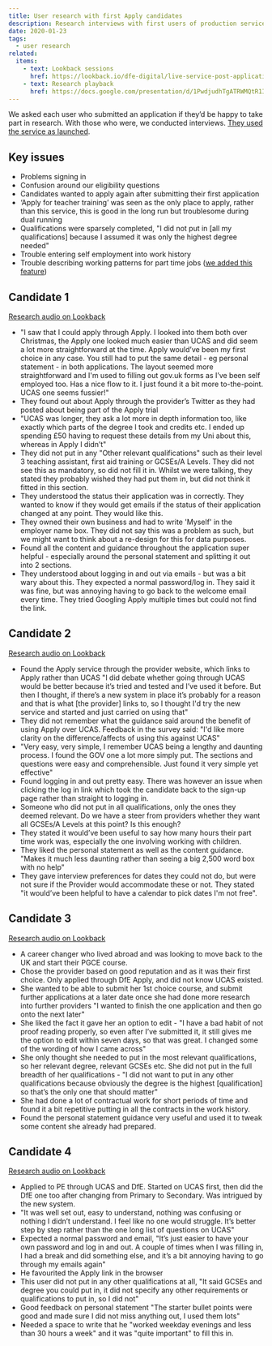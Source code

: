 ```yaml
---
title: User research with first Apply candidates
description: Research interviews with first users of production service.
date: 2020-01-23
tags:
  - user research
related:
  items:
    - text: Lookback sessions
      href: https://lookback.io/dfe-digital/live-service-post-application-research
    - text: Research playback
      href: https://docs.google.com/presentation/d/1PwdjudhTgATRWMQtR1I0taTcbbyKosKlgaTCqABbsAA/
---
```


We asked each user who submitted an application if they’d be happy to take part in research. With those who were, we conducted interviews. [They used the service as launched](/apply-for-teacher-training/apply-launch).

## Key issues

- Problems signing in
- Confusion around our eligibility questions
- Candidates wanted to apply again after submitting their first application
- ‘Apply for teacher training’ was seen as the only place to apply, rather than this service, this is good in the long run but troublesome during dual running
- Qualifications were sparsely completed, "I did not put in [all my qualifications] because I assumed it was only the highest degree needed"
- Trouble entering self employment into work history
- Trouble describing working patterns for part time jobs ([we added this feature](/apply-for-teacher-training/part-time-working-hours))

## Candidate 1

[Research audio on Lookback](https://lookback.io/watch/nkHJKe68fK38b8BFa)

- "I saw that I could apply through Apply. I looked into them both over Christmas, the Apply one looked much easier than UCAS and did seem a lot more straightforward at the time. Apply would’ve been my first choice in any case. You still had to put the same detail - eg personal statement - in both applications. The layout seemed more straightforward and I'm used to filling out gov.uk forms as I’ve been self employed too. Has a nice flow to it. I just found it a bit more to-the-point. UCAS one seems fussier!"
- They found out about Apply through the provider’s Twitter as they had posted about being part of the Apply trial
- "UCAS was longer, they ask a lot more in depth information too, like exactly which parts of the degree I took and credits etc. I ended up spending £50 having to request these details from my Uni about this, whereas in Apply I didn’t"
- They did not put in any "Other relevant qualifications" such as their level 3 teaching assistant, first aid training or GCSEs/A Levels. They did not see this as mandatory, so did not fill it in. Whilst we were talking, they stated they probably wished they had put them in, but did not think it fitted in this section.
- They understood the status their application was in correctly. They wanted to know if they would get emails if the status of their application changed at any point. They would like this.
- They owned their own business and had to write 'Myself' in the employer name box. They did not say this was a problem as such, but we might want to think about a re-design for this for data purposes.
- Found all the content and guidance throughout the application super helpful - especially around the personal statement and splitting it out into 2 sections.
- They understood about logging in and out via emails - but was a bit wary about this. They expected a normal password/log in. They said it was fine, but was annoying having to go back to the welcome email every time. They tried Googling Apply multiple times but could not find the link.

## Candidate 2

[Research audio on Lookback](https://lookback.io/watch/cxYdKBYN9TK7cmxHF)

- Found the Apply service through the provider website, which links to Apply rather than UCAS
  "I did debate whether going through UCAS would be better because it’s tried and tested and I’ve used it before. But then I thought, if there’s a new system in place it’s probably for a reason and that is what [the provider] links to, so I thought I'd try the new service and started and just carried on using that"
- They did not remember what the guidance said around the benefit of using Apply over UCAS. Feedback in the survey said:
  "I'd like more clarity on the difference/affects of using this against UCAS"
- "Very easy, very simple, I remember UCAS being a lengthy and daunting process. I found the GOV one a lot more simply put. The sections and questions were easy and comprehensible. Just found it very simple yet effective"
- Found logging in and out pretty easy. There was however an issue when clicking the log in link which took the candidate back to the sign-up page rather than straight to logging in.
- Someone who did not put in all qualifications, only the ones they deemed relevant. Do we have a steer from providers whether they want all GCSEs/A Levels at this point? Is this enough?
- They stated it would’ve been useful to say how many hours their part time work was, especially the one involving working with children.
- They liked the personal statement as well as the content guidance.
  "Makes it much less daunting rather than seeing a big 2,500 word box with no help"
- They gave interview preferences for dates they could not do, but were not sure if the Provider would accommodate these or not. They stated "it would’ve been helpful to have a calendar to pick dates I'm not free".

## Candidate 3

[Research audio on Lookback](https://lookback.io/watch/HRJ8gsRadXg9TYa7j)

- A career changer who lived abroad and was looking to move back to the UK and start their PGCE course.
- Chose the provider based on good reputation and as it was their first choice. Only  applied through DfE Apply, and did not know UCAS existed.
- She wanted to be able to submit her 1st choice course, and submit further applications at a later date once she had done more research into further providers "I wanted to finish the one application and then go onto the next later"
- She liked the fact it gave her an option to edit - "I have a bad habit of not proof reading properly, so even after I’ve submitted it, it still gives me the option to edit within seven days, so that was great. I changed some of the wording of how I came across"
- She only thought she needed to put in the most relevant qualifications, so her relevant degree, relevant GCSEs etc. She did not put in the full breadth of her qualifications - "I did not want to put in any other qualifications because obviously the degree is the highest [qualification] so that’s the only one that should matter"
- She had done a lot of contractual work for short periods of time and found it a bit repetitive putting in all the contracts in the work history.
- Found the personal statement guidance very useful and used it to tweak some content she already had prepared.

## Candidate 4

[Research audio on Lookback](https://lookback.io/watch/qbtExmpgKBnQANaXc)

- Applied to PE through UCAS and DfE. Started on UCAS first, then did the DfE one too after changing from Primary to Secondary. Was intrigued by the new system.
- "It was well set out, easy to understand, nothing was confusing or nothing I didn’t understand. I feel like no one would struggle. It’s better step by step rather than the one long list of questions on UCAS"
- Expected a normal password and email, "It’s just easier to have your own password and log in and out. A couple of times when I was filling in, I had a break and did something else, and it’s a bit annoying having to go through my emails again"
- He favourited the Apply link in the browser
- This user did not put in any other qualifications at all, "It said GCSEs and degree you could put in, it did not specify any other requirements or qualifications to put in, so I did not"
- Good feedback on personal statement "The starter bullet points were good and made sure I did not miss anything out, I used them lots"
- Needed a space to write that he "worked weekday evenings and less than 30 hours a week" and it was "quite important" to fill this in.
